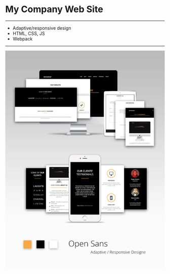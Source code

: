 # My Сompany Web Site

---

* Adaptive/responsive design
* HTML, CSS, JS
* Webpack

---

![alt text](https://github.com/efnushtaev/Landings/blob/master/Landing__1/shot.jpg)

